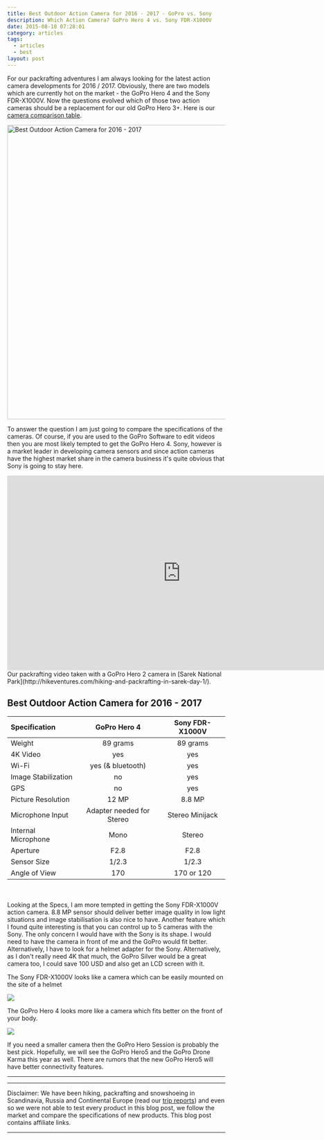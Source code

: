 ```yaml
---
title: Best Outdoor Action Camera for 2016 - 2017 - GoPro vs. Sony
description: Which Action Camera? GoPro Hero 4 vs. Sony FDR-X1000V
date: 2015-08-18 07:28:01
category: articles
tags:
  - articles
  - best
layout: post
---
```



For our packrafting adventures I am always looking for the latest action camera developments for 2016 / 2017. Obviously, there are two models which are currently hot on the market - the GoPro Hero 4 and the Sony FDR-X1000V. Now the questions evolved which of those two action cameras should be a replacement for our old GoPro Hero 3+. Here is our <a href="#list">camera comparison table</a>.

<a data-flickr-embed="true"  href="https://www.flickr.com/photos/90204224@N07/26814282730/in/photolist-Hfnf6V-GGyd2S-HaFrBx-GRud4u-Gc8Weq-H4Gdkb-H4qMZ7-GbSzpE-HnoEX7-GaxJVX-MoRbuk-dKWT8w-Hfnf2g-Hfnf7B-HhQ8Uu-HdLXe5-GWJQkS-GAWXsf-dXZ33V" title="Best Outdoor Action Camera for 2016 - 2017"><img src="https://c3.staticflickr.com/8/7270/26814282730_defc74acac_b.jpg" width="1024" height="680" alt="Best Outdoor Action Camera for 2016 - 2017"></a><script async src="//embedr.flickr.com/assets/client-code.js" charset="utf-8"></script>


<!--more-->

To answer the question I am just going to compare the specifications of the cameras. Of course, if you are used to the GoPro Software to edit videos then you are most likely tempted to get the GoPro Hero 4. Sony, however is a market leader in developing camera sensors and since action cameras have the highest market share in the camera business it's quite obvious that Sony is going to stay here.

<iframe src="https://player.vimeo.com/video/76995626" width="800" height="450" frameborder="0" webkitallowfullscreen mozallowfullscreen allowfullscreen></iframe><br>Our packrafting video taken with a GoPro Hero 2 camera in [Sarek National Park](http://hikeventures.com/hiking-and-packrafting-in-sarek-day-1/).

<h2 id="list">Best Outdoor Action Camera for 2016 - 2017</h2>

|Specification|  GoPro Hero 4 |  Sony FDR-X1000V |
|:-|:-:|:-:|
| Weight  | 89 grams  | 89 grams  |
|  4K Video |yes     | yes  |
| Wi-Fi  |  yes (& bluetooth) | yes  |
| Image Stabilization  | no  | yes  |
|  GPS | no  | yes  |  
| Picture Resolution  | 12 MP  | 8.8 MP  |
| Microphone Input  | Adapter needed for Stereo | Stereo Minijack  |
| Internal Microphone | Mono | Stereo |
| Aperture  | F2.8  | F2.8  |
| Sensor Size  | 1/2.3  | 1/2.3  |
| Angle of View  | 170  | 170 or 120  |

<br><br>
Looking at the Specs, I am more tempted in getting the Sony FDR-X1000V action camera. 8.8 MP sensor should deliver better image quality in low light situations and image stabilisation is also nice to have. Another feature which I found quite interesting is that you can control up to 5 cameras with the Sony. The only concern I would  have with the Sony is its shape. I would need to have the camera in front of me and the GoPro would fit better. Alternatively, I have to look for a helmet adapter for the Sony. Alternatively, as I don't really need 4K that much, the GoPro Silver would be a great camera too, I could save 100 USD and also get an LCD screen with it.

The Sony FDR-X1000V looks like a camera which can be easily mounted on the site of a helmet

<a href="http://www.amazon.com/gp/product/B00R1COCT0/ref=as_li_tl?ie=UTF8&camp=1789&creative=9325&creativeASIN=B00R1COCT0&linkCode=as2&tag=hikeve-20&linkId=2CUCDOW2MTDYCY4W" rel="nofollow"><img border="0" src="http://ws-na.amazon-adsystem.com/widgets/q?_encoding=UTF8&ASIN=B00R1COCT0&Format=_SL250_&ID=AsinImage&MarketPlace=US&ServiceVersion=20070822&WS=1&tag=hikeve-20" ></a><img src="http://ir-na.amazon-adsystem.com/e/ir?t=hikeve-20&l=as2&o=1&a=B00R1COCT0" width="1" height="1" border="0" alt="" style="border:none !important; margin:0px !important;" />

The GoPro Hero 4 looks more like a camera which fits better on the front of your body.

<a href="http://www.amazon.com/gp/product/B00NIYNUF2/ref=as_li_tl?ie=UTF8&camp=1789&creative=9325&creativeASIN=B00NIYNUF2&linkCode=as2&tag=hikeve-20&linkId=6QOKQTO4LSBPAVZT" rel="nofollow"><img border="0" src="http://ws-na.amazon-adsystem.com/widgets/q?_encoding=UTF8&ASIN=B00NIYNUF2&Format=_SL250_&ID=AsinImage&MarketPlace=US&ServiceVersion=20070822&WS=1&tag=hikeve-20" ></a><img src="http://ir-na.amazon-adsystem.com/e/ir?t=hikeve-20&l=as2&o=1&a=B00NIYNUF2" width="1" height="1" border="0" alt="" style="border:none !important; margin:0px !important;">

If you need a smaller camera then the GoPro Hero Session is probably the best pick. Hopefully, we will see the GoPro Hero5 and the GoPro Drone Karma this year as well. There are rumors that the new GoPro Hero5 will have better connectivity features.

---

<script type="text/javascript">
amzn_assoc_placement = "adunit0";
amzn_assoc_search_bar = "false";
amzn_assoc_tracking_id = "hikeve-20";
amzn_assoc_search_bar_position = "top";
amzn_assoc_ad_mode = "search";
amzn_assoc_ad_type = "smart";
amzn_assoc_marketplace = "amazon";
amzn_assoc_region = "US";
amzn_assoc_title = "GoPro Suggestions";
amzn_assoc_default_search_phrase = "gopro hero ";
amzn_assoc_default_category = "All";
amzn_assoc_linkid = "9a725873569a009ac5497b65cc30560e";
</script>
<script src="//z-na.amazon-adsystem.com/widgets/onejs?MarketPlace=US"></script>

---

Disclaimer: We have been hiking, packrafting and snowshoeing in Scandinavia, Russia and Continental Europe (read our [trip reports](http://www.hikeventures.com/destinations/)) and even so we were not able to test every product in this blog post, we follow the market and compare the specifications of new products. This blog post contains affiliate links.

---

